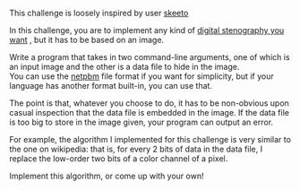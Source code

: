 This challenge is loosely inspired by user [skeeto](/u/skeeto)

In this challenge, you are to implement any kind of [digital stenography you want](http://en.wikipedia.org/wiki/Steganography#Digital)
, but it has to be based on an image.

Write a program that takes in two command-line arguments, one of which is an input image and the other is a data file to hide in the image.  
You can use the [netpbm](http://en.wikipedia.org/wiki/Netpbm_format) file format if you want for simplicity, but if your language has another format built-in, you can use that. 

The point is that, whatever you choose to do, it has to be non-obvious upon casual inspection that the data file is embedded in the image. 
If the data file is too big to store in the image given, your program can output an error.

For example, the algorithm I implemented for this challenge is very similar to the one on wikipedia: that is, for every 2 bits of data in the 
data file, I replace the low-order two bits of a color channel of a pixel.  

Implement this algorithm, or come up with your own!
